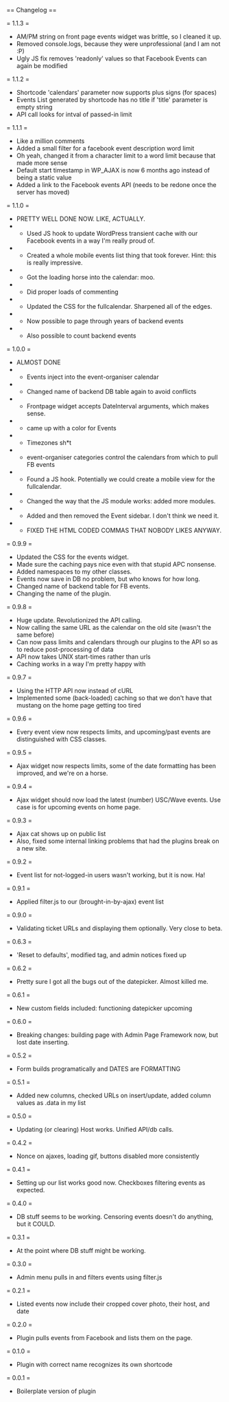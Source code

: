 == Changelog ==

= 1.1.3 =
* AM/PM string on front page events widget was brittle, so I cleaned it up.
* Removed console.logs, because they were unprofessional (and I am not :P)
* Ugly JS fix removes 'readonly' values so that Facebook Events can again be modified 

= 1.1.2 =
* Shortcode 'calendars' parameter now supports plus signs (for spaces)
* Events List generated by shortcode has no title if 'title' parameter is empty string
* API call looks for intval of passed-in limit

= 1.1.1 =
* Like a million comments
* Added a small filter for a facebook event description word limit
* Oh yeah, changed it from a character limit to a word limit because that made more sense
* Default start timestamp in WP_AJAX is now 6 months ago instead of being a static value
* Added a link to the Facebook events API (needs to be redone once the server has moved)

= 1.1.0 =
* PRETTY WELL DONE NOW.  LIKE, ACTUALLY.
* * Used JS hook to update WordPress transient cache with our Facebook events in a way I'm really proud of.
* * Created a whole mobile events list thing that took forever.  Hint: this is really impressive.
* * Got the loading horse into the calendar: moo.
* * Did proper loads of commenting
* * Updated the CSS for the fullcalendar.  Sharpened all of the edges.
* * Now possible to page through years of backend events
* * Also possible to count backend events

= 1.0.0 =
* ALMOST DONE
* * Events inject into the event-organiser calendar
* * Changed name of backend DB table again to avoid conflicts
* * Frontpage widget accepts DateInterval arguments, which makes sense.
* * came up with a color for Events
* * Timezones sh*t
* * event-organiser categories control the calendars from which to pull FB events
* * Found a JS hook.  Potentially we could create a mobile view for the fullcalendar.
* * Changed the way that the JS module works: added more modules.
* * Added and then removed the Event sidebar.  I don't think we need it.
* * FIXED THE HTML CODED COMMAS THAT NOBODY LIKES ANYWAY.

= 0.9.9 =
* Updated the CSS for the events widget.
* Made sure the caching pays nice even with that stupid APC nonsense.
* Added namespaces to my other classes.
* Events now save in DB no problem, but who knows for how long.
* Changed name of backend table for FB events.
* Changing the name of the plugin.


= 0.9.8 =
* Huge update.  Revolutionized the API calling.
* Now calling the same URL as the calendar on the old site (wasn't the same before)
* Can now pass limits and calendars through our plugins to the API so as to reduce post-processing of data
* API now takes UNIX start-times rather than urls
* Caching works in a way I'm pretty happy with

= 0.9.7 =
* Using the HTTP API now instead of cURL
* Implemented some (back-loaded) caching so that we don't have that mustang on the home page getting too tired

= 0.9.6 =
* Every event view now respects limits, and upcoming/past events are distinguished with CSS classes.

= 0.9.5 =
* Ajax widget now respects limits, some of the date formatting has been improved, and we're on a horse.

= 0.9.4 =
* Ajax widget should now load the latest (number) USC/Wave events.  Use case is for upcoming events on home page.

= 0.9.3 =
* Ajax cat shows up on public list
* Also, fixed some internal linking problems that had the plugins break on a new site.

= 0.9.2 =
* Event list for not-logged-in users wasn't working, but it is now. Ha!

= 0.9.1 =
* Applied filter.js to our (brought-in-by-ajax) event list

= 0.9.0 =
* Validating ticket URLs and displaying them optionally.  Very close to beta.

= 0.6.3 =
* 'Reset to defaults', modified tag, and admin notices fixed up

= 0.6.2 =
* Pretty sure I got all the bugs out of the datepicker.  Almost killed me.

= 0.6.1 =
* New custom fields included: functioning datepicker upcoming

= 0.6.0 =
* Breaking changes: building page with Admin Page Framework now, but lost date inserting.

= 0.5.2 =
* Form builds programatically and DATES are FORMATTING

= 0.5.1 =
* Added new columns, checked URLs on insert/update, added column values as .data in my list

= 0.5.0 =
* Updating (or clearing) Host works. Unified API/db calls.

= 0.4.2 =
* Nonce on ajaxes, loading gif, buttons disabled more consistently

= 0.4.1 =
* Setting up our list works good now.  Checkboxes filtering events as expected.

= 0.4.0 =
* DB stuff seems to be working. Censoring events doesn't do anything, but it COULD.

= 0.3.1 =
* At the point where DB stuff might be working.

= 0.3.0 =
* Admin menu pulls in and filters events using filter.js

= 0.2.1 =
* Listed events now include their cropped cover photo, their host, and date

= 0.2.0 =
* Plugin pulls events from Facebook and lists them on the page.

= 0.1.0 =
* Plugin with correct name recognizes its own shortcode

= 0.0.1 =
* Boilerplate version of plugin